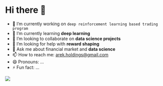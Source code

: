 # Hi there 👋

- 🔭 I’m currently working on `deep reinforcement learning based trading program`
- 🌱 I’m currently learning **deep learning**
- 👯 I’m looking to collaborate on **data science projects**
- 🤔 I’m looking for help with **reward shaping**
- 💬 Ask me about financial market and **data science**
- 📫 How to reach me: arek.holdings@gmail.com
- 😄 Pronouns: ...
- ⚡ Fun fact: ...

<img src = "https://github-readme-stats.vercel.app/api?username=ryankung0623&&show_icons=true&title_color=000000&icon_color=dfb507&text_color=7c7c7c&bg_color=FFFFFF">
